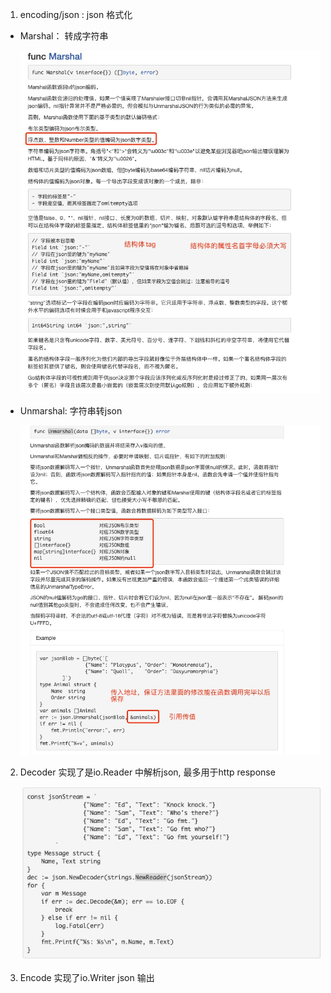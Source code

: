 1. encoding/json : json 格式化

+ Marshal： 转成字符串

  ![image](../assets/jsonTostr.jpg)

+ Unmarshal: 字符串转json

   ![image](../assets/strTojson.jpg)

2. Decoder 实现了是io.Reader 中解析json, 最多用于http response 

   ![image](../assets/str-newReader.jpg)

3. Encode 实现了io.Writer json 输出

